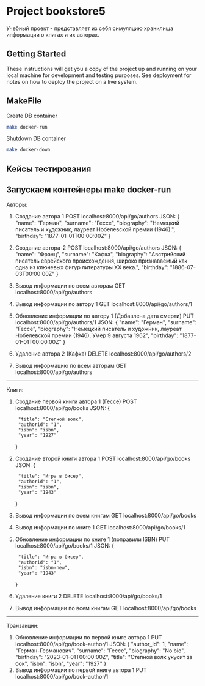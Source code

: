 # Project bookstore5

Учебный проект - представляет из себя симуляцию хранилища информации о книгах и их авторах. 

## Getting Started

These instructions will get you a copy of the project up and running on your local machine for development and testing purposes. See deployment for notes on how to deploy the project on a live system.

## MakeFile

Create DB container
```bash
make docker-run
```

Shutdown DB container
```bash
make docker-down
```


## Кейсы тестирования 
Запускаем контейнеры  make docker-run
-------------------------------------
Авторы:
1. Создание автора 1
    POST localhost:8000/api/go/authors
    JSON: 
    {
        "name": "Герман",
        "surname": "Гессе",
        "biography": "Немецкий писатель и художник, лауреат Нобелевской премии (1946).",
        "birthday": "1877-01-01T00:00:00Z"
    }
2. Создание автора-2 
    POST localhost:8000/api/go/authors
    JSON: 
    {
        "name": "Франц",
        "surname": "Кафка",
        "biography": "Австрийский писатель еврейского происхождения, широко признаваемый как одна из ключевых фигур литературы XX века.",
        "birthday": "1886-07-03T00:00:00Z"
    }
3. Вывод информации по всем авторам
    GET localhost:8000/api/go/authors

4. Вывод информации по автору 1
    GET localhost:8000/api/go/authors/1 

5. Обновление информации по автору 1 (Добавлена дата смерти)
    PUT localhost:8000/api/go/authors/1 
    JSON: 
    {
    "name": "Герман",
    "surname": "Гессе",
    "biography": "Немецкий писатель и художник, лауреат Нобелевской премии (1946). Умер  9 августа 1962",
    "birthday": "1877-01-01T00:00:00Z"
}
6. Удаление автора 2 (Кафка)
    DELETE localhost:8000/api/go/authors/2

7. Вывод информацию по всем авторам
    GET localhost:8000/api/go/authors
    
-----------------------------------------
Книги:
1. Создание первой книги автора 1 (Гессе)
    POST localhost:8000/api/go/books
    JSON:
    {

        "title": "Степной волк",
        "authorid": "1",
        "isbn": "isbn",
        "year": "1927"
    }
2. Создание второй книги автора 1
    POST localhost:8000/api/go/books
    JSON: 
     {

        "title": "Игра в бисер",
        "authorid": "1",
        "isbn": "isbn",
        "year": "1943"
    }
3. Вывод информации по всем книгам
    GET localhost:8000/api/go/books

4. Вывод информации по книге 1
    GET localhost:8000/api/go/books/1

5. Обновление информации по книге 1 (поправили ISBN)
    PUT localhost:8000/api/go/books/1
    JSON:
     {

        "title": "Игра в бисер",
        "authorid": "1",
        "isbn": "isbn-new",
        "year": "1943"
    }
6. Удаление книги 2 
    DELETE localhost:8000/api/go/books/1
7. Вывод информации по всем книгам
    GET localhost:8000/api/go/books

------------------------------------------
Транзакции:
1. Обновление информации по первой книге автора 1
    PUT localhost:8000/api/go/book-author/1
    JSON: 
    {
    "author_id": 1,
    "name": "Герман-Германович",
    "surname": "Гессе",
    "biography": "No bio",
    "birthday": "2023-01-01T00:00:00Z",
    "title": "Степной волк укусит за бок",
    "isbn": "isbn",
    "year": "1927"
}
2. Вывод информации по первой книге автора 1
    PUT localhost:8000/api/go/book-author/1

